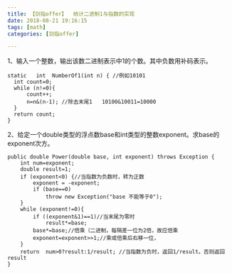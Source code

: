 ```yaml
---
title: 【剑指offer】  统计二进制1与指数的实现
date: 2018-08-21 19:16:15
tags: [math] 
categories: [剑指offer]    

---
```


1、输入一个整数，输出该数二进制表示中1的个数。其中负数用补码表示。

	static   int  NumberOf1(int n) { //例如10101
      int count=0;
      while (n!=0){
          count++;
          n=n&(n-1); //除去末尾1   10100&10011=10000
      }
      return count;
    }

2、给定一个double类型的浮点数base和int类型的整数exponent。求base的exponent次方。


	public double Power(double base, int exponent) throws Exception {
        int num=exponent;
        double result=1;
        if (exponent<0) {//当指数为负数时，转为正数
            exponent = -exponent;
            if (base==0)
                throw new Exception("base 不能等于0");
        }
        while (exponent!=0){
            if ((exponent&1)==1)//当末尾为零时
                result*=base;
            base*=base;//倍乘（二进制，每隔差一位为2倍，故应倍乘
            exponent=exponent>>1;//乘或倍乘后右移一位，
        }
        return  num>0?result:1/result; //当指数为负时，返回1/result。否则返回result
    }